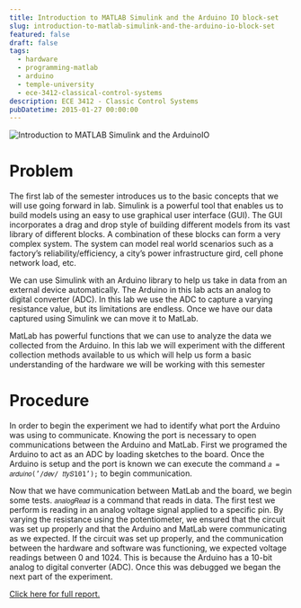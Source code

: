 ```yaml
---
title: Introduction to MATLAB Simulink and the Arduino IO block-set
slug: introduction-to-matlab-simulink-and-the-arduino-io-block-set
featured: false
draft: false
tags:
  - hardware
  - programming-matlab
  - arduino
  - temple-university
  - ece-3412-classical-control-systems
description: ECE 3412 - Classic Control Systems
pubDatetime: 2015-01-27 00:00:00
---
```


![Introduction to MATLAB Simulink and the ArduinoIO](@assets/images/3412_controls/intro_arduinoio_matlab-sample_rate.png)

# Problem

The first lab of the semester introduces us to the basic concepts that we will
use going forward in lab. Simulink is a powerful tool that enables us to build
models using an easy to use graphical user interface (GUI). The GUI
incorporates a drag and drop style of building different models from its vast
library of different blocks. A combination of these blocks can form a very
complex system. The system can model real world scenarios such as a factory’s
reliability/efficiency, a city’s power infrastructure gird, cell phone network
load, etc.

We can use Simulink with an Arduino library to help us take in data
from an external device automatically. The Arduino in this lab acts an analog
to digital converter (ADC). In this lab we use the ADC to capture a varying
resistance value, but its limitations are endless. Once we have our data
captured using Simulink we can move it to MatLab.

MatLab has powerful functions that we can use to analyze the data we collected
from the Arduino. In this lab we will experiment with the different collection
methods available to us which will help us form a basic understanding of the
hardware we will be working with this semester

# Procedure

In order to begin the experiment we had to identify what port the Arduino was
using to communicate. Knowing the port is necessary to open communications
between the Arduino and MatLab. First we programed the Arduino to act as an ADC
by loading sketches to the board. Once the Arduino is setup and the port is
known we can execute the command `𝑎 = 𝑎𝑟𝑑𝑢𝑖𝑛𝑜(’/𝑑𝑒𝑣/ 𝑡𝑡𝑦𝑆101’);` to begin
communication.

Now that we have communication between MatLab and the board, we begin some
tests. `𝑎𝑛𝑎𝑙𝑜𝑔𝑅𝑒𝑎𝑑` is a command that reads in data. The first test we perform
is reading in an analog voltage signal applied to a specific pin. By varying
the resistance using the potentiometer, we ensured that the circuit was set up
properly and that the Arduino and MatLab were communicating as we expected. If
the circuit was set up properly, and the communication between the hardware and
software was functioning, we expected voltage readings between 0 and 1024. This
is because the Arduino has a 10-bit analog to digital converter (ADC). Once
this was debugged we began the next part of the experiment.

[Click here for full report.](/assets/files/20150127_trejo_devin_lab01.pdf)
